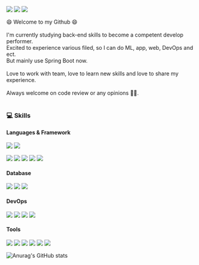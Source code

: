 <p>
  <a href="https://blog.naver.com/zhdlqkddnf" target="_blank"><img src="https://img.shields.io/badge/My Blog-2DB400?style=flat-square&logo=Naver&logoColor=white"/></a>
  <a href="mailto:zhdlqkddnf@naver.com ?subject=질문드립니다." target="_blank"><img src="https://img.shields.io/badge/zhdlqkddnf@naver.com-EA4335?style=flat-square&logo=Gmail&logoColor=white"/></a>
  <a href="https://www.linkedin.com/in/%ED%95%98%EA%B2%BD-%EA%B9%80-248236166/" target="_blank"><img src="https://img.shields.io/badge/LinkedIn-0A66C2?style=flat-square&logo=LinkedIn&logoColor=white"/></a>
 </p>

<p>
  😄 Welcome to my Github 😄
  <br/><br/>
  I'm currently studying back-end skills to become a competent develop performer. <br/>
  Excited to experience various filed, so I can do ML, app, web, DevOps and ect. <br/>
  But mainly use Spring Boot now.
  <br/><br/>
  Love to work with team, love to learn new skills and love to share my experience.
  <br/><br/>
  Always welcome on code review or any opinions 👋👋.   
  <br/><br/>
</p>

### 💻 Skills
#### Languages & Framework
<p>
  <img src="https://img.shields.io/badge/Java-007396?style=flat-square&logo=Java&logoColor=white"/>
  <img src="https://img.shields.io/badge/Python-3776AB?style=flat-square&logo=Python&logoColor=white"/> 
</p>
<p>
  <img src="https://img.shields.io/badge/Android-3DDC84?style=flat-square&logo=Android&logoColor=white"/>
  <img src="https://img.shields.io/badge/Spring Boot-6DB33F?style=flat-square&logo=Spring Boot&logoColor=white"/>
  <img src="https://img.shields.io/badge/Spring MVC-6DB33F?style=flat-square&logo=Spring&logoColor=white"/>
  <img src="https://img.shields.io/badge/Spring-6DB33F?style=flat-square&logo=Spring&logoColor=black"/>
  <img src="https://img.shields.io/badge/Django-092E20?style=flat-square&logo=Django&logoColor=white"/>
</p>

#### Database
<p>
  <img src="https://img.shields.io/badge/MySQL-4479A1?style=flat-square&logo=MySQL&logoColor=white"/>
  <img src="https://img.shields.io/badge/SQLite-003B57?style=flat-square&logo=SQLite&logoColor=white"/> 
  <img src="https://img.shields.io/badge/postgreSQL-4169E1?style=flat-square&logo=PostgreSQL&logoColor=white"/> 
</p>

#### DevOps
<p>
  <img src="https://img.shields.io/badge/AWS EC2-232F3E?style=flat-square&logo=Amazon AWS&logoColor=white"/>
  <img src="https://img.shields.io/badge/AWS S3-232F3E?style=flat-square&logo=Amazon AWS&logoColor=white"/>
  <img src="https://img.shields.io/badge/AWS CloudFront-232F3E?style=flat-square&logo=Amazon AWS&logoColor=white"/>
  <img src="https://img.shields.io/badge/AWS WAF-232F3E?style=flat-square&logo=Amazon AWS&logoColor=white"/>
</p>


#### Tools
<p>
  <img src="https://img.shields.io/badge/Swagger-85EA2D?style=flat-square&logo=Swagger&logoColor=white"/>
  <img src="https://img.shields.io/badge/Postman-FF6C37?style=flat-square&logo=Postman&logoColor=white"/>
  <img src="https://img.shields.io/badge/Figma-F24E1E?style=flat-square&logo=Figma&logoColor=white"/>
  <img src="https://img.shields.io/badge/Notion-000000?style=flat-square&logo=Notion&logoColor=white"/>
  <img src="https://img.shields.io/badge/Slack-4A154B?style=flat-square&logo=Slack&logoColor=white"/>
  <img src="https://img.shields.io/badge/Git-F05032?style=flat-square&logo=Git&logoColor=white"/>
</p>

![Anurag's GitHub stats](https://github-readme-stats.vercel.app/api?username=hhaggang22&show_icons=true&theme=gruvbox)
